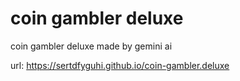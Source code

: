 # coin gambler deluxe

coin gambler deluxe made by gemini ai

url: https://sertdfyguhi.github.io/coin-gambler.deluxe
